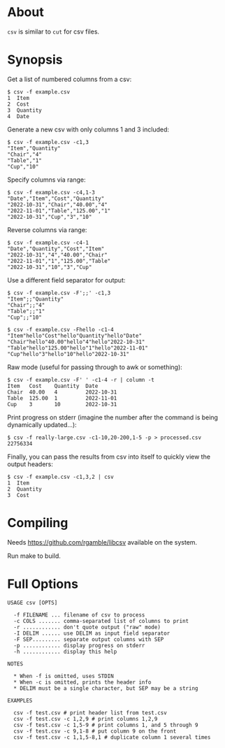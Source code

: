 # About

`csv` is similar to `cut` for csv files.

# Synopsis

Get a list of numbered columns from a csv:

    $ csv -f example.csv
    1  Item
    2  Cost
    3  Quantity
    4  Date

Generate a new csv with only columns 1 and 3 included:

    $ csv -f example.csv -c1,3
    "Item","Quantity"
    "Chair","4"
    "Table","1"
    "Cup","10"
    
Specify columns via range:

    $ csv -f example.csv -c4,1-3
    "Date","Item","Cost","Quantity"
    "2022-10-31","Chair","40.00","4"
    "2022-11-01","Table","125.00","1"
    "2022-10-31","Cup","3","10"

Reverse columns via range:

    $ csv -f example.csv -c4-1
    "Date","Quantity","Cost","Item"
    "2022-10-31","4","40.00","Chair"
    "2022-11-01","1","125.00","Table"
    "2022-10-31","10","3","Cup"

Use a different field separator for output:

    $ csv -f example.csv -F';;' -c1,3
    "Item";;"Quantity"
    "Chair";;"4"
    "Table";;"1"
    "Cup";;"10"

    $ csv -f example.csv -Fhello -c1-4
    "Item"hello"Cost"hello"Quantity"hello"Date"
    "Chair"hello"40.00"hello"4"hello"2022-10-31"
    "Table"hello"125.00"hello"1"hello"2022-11-01"
    "Cup"hello"3"hello"10"hello"2022-10-31"

Raw mode (useful for passing through to awk or something):

    $ csv -f example.csv -F' ' -c1-4 -r | column -t
    Item   Cost    Quantity  Date
    Chair  40.00   4         2022-10-31
    Table  125.00  1         2022-11-01
    Cup    3       10        2022-10-31

Print progress on stderr (imagine the number after the command is being dynamically updated...):

    $ csv -f really-large.csv -c1-10,20-200,1-5 -p > processed.csv
    22756334

Finally, you can pass the results from csv into itself to quickly view the
output headers:

    $ csv -f example.csv -c1,3,2 | csv
    1  Item
    2  Quantity
    3  Cost
    
# Compiling

Needs https://github.com/rgamble/libcsv available on the system.

Run make to build.

# Full Options

    USAGE csv [OPTS]

      -f FILENAME ... filename of csv to process
      -c COLS ....... comma-separated list of columns to print
      -r ............ don't quote output ("raw" mode)
      -I DELIM ...... use DELIM as input field separator
      -F SEP......... separate output columns with SEP
      -p ............ display progress on stderr
      -h ............ display this help

    NOTES

      * When -f is omitted, uses STDIN
      * When -c is omitted, prints the header info
      * DELIM must be a single character, but SEP may be a string

    EXAMPLES

      csv -f test.csv # print header list from test.csv
      csv -f test.csv -c 1,2,9 # print columns 1,2,9
      csv -f test.csv -c 1,5-9 # print columns 1, and 5 through 9
      csv -f test.csv -c 9,1-8 # put column 9 on the front
      csv -f test.csv -c 1,1,5-8,1 # duplicate column 1 several times

